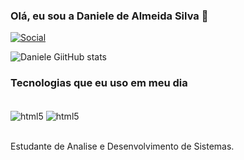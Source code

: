 ### Olá, eu sou a Daniele de Almeida Silva 👋
[![Social](https://img.shields.io/badge/LinkedIn-0077B5?style=for-the-badge&logo=linkedin&logoColor=white)](https://daniele-de-almeida-silva.com)

![Daniele GiitHub stats](https://github-readme-stats.vercel.app/api?username=DanieleAlmeidaSilva&show_icons=true&theme=radical)

### Tecnologias que eu uso em meu dia

<div style = "display: inline_block"><br/>
  <img aLign = "center" aLt = "html5" src = "https://img.shields.io/badge/Java-ED8B00?style=for-the-badge&logo=openjdk&logoColor=white" />
  <img aLign = "center" aLt = "html5" src = "https://img.shields.io/badge/HTML-239120?style=for-the-badge&logo=html5&logoColor=white" />
  </div><br/>
      
  
Estudante de Analise e Desenvolvimento de Sistemas.
  
 
 
